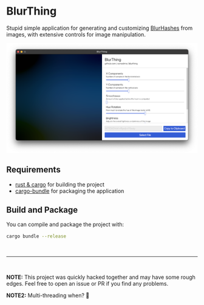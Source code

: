 # BlurThing

Stupid simple application for generating and customizing [BlurHashes](https://blurha.sh) from images, with extensive controls for image manipulation.

![Screenshot](assets/screenshot.png)

## Requirements

- [rust & cargo](https://rustup.rs) for building the project
- [cargo-bundle](https://crates.io/crates/cargo-bundle) for packaging the application

## Build and Package

You can compile and package the project with:

```sh
cargo bundle --release
```

<br/>

---

<br/>

**NOTE:** This project was quickly hacked together and may have some rough edges. Feel free to open an issue or PR if you find any problems.

**NOTE2:** Multi-threading when? 🤔
